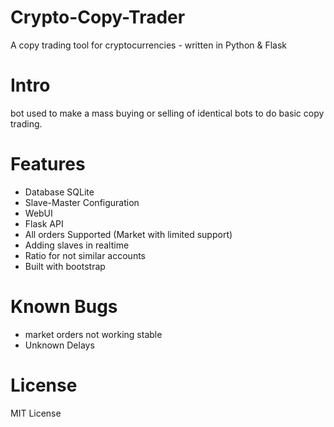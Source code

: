 # Crypto-Copy-Trader
A copy trading tool for cryptocurrencies - written in Python & Flask


# Intro
bot used to make a mass buying or selling of identical bots to do basic copy trading. 

# Features
- Database SQLite
- Slave-Master Configuration
- WebUI
- Flask API
- All orders Supported (Market with limited support)
- Adding slaves in realtime
- Ratio for not similar accounts 
- Built with bootstrap

# Known Bugs
- market orders not working stable
- Unknown Delays

# License
MIT License
